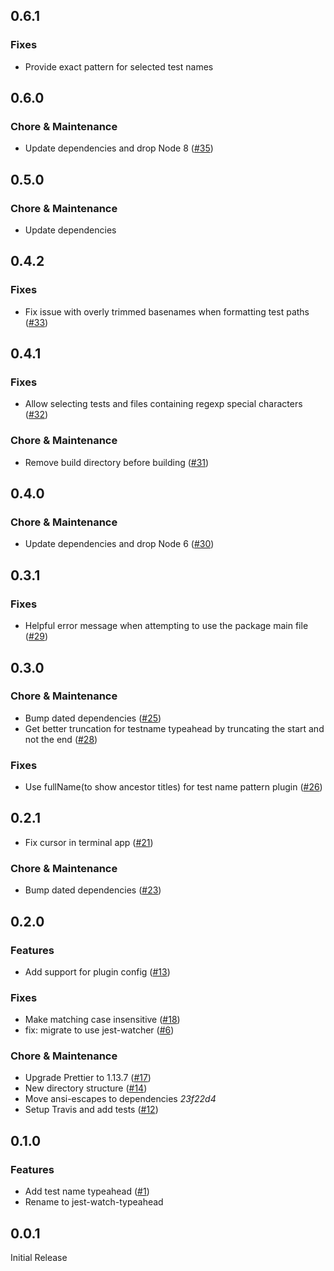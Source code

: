 ## 0.6.1

### Fixes

- Provide exact pattern for selected test names

## 0.6.0

### Chore & Maintenance

- Update dependencies and drop Node 8 ([#35](https://github.com/jest-community/jest-watch-typeahead/pull/35))

## 0.5.0

### Chore & Maintenance

- Update dependencies

## 0.4.2

### Fixes

- Fix issue with overly trimmed basenames when formatting test paths ([#33](https://github.com/jest-community/jest-watch-typeahead/pull/33))

## 0.4.1

### Fixes

- Allow selecting tests and files containing regexp special characters ([#32](https://github.com/jest-community/jest-watch-typeahead/pull/32))

### Chore & Maintenance

- Remove build directory before building ([#31](https://github.com/jest-community/jest-watch-typeahead/pull/31))

## 0.4.0

### Chore & Maintenance

- Update dependencies and drop Node 6 ([#30](https://github.com/jest-community/jest-watch-typeahead/pull/30))

## 0.3.1

### Fixes

- Helpful error message when attempting to use the package main file ([#29](https://github.com/jest-community/jest-watch-typeahead/pull/29))

## 0.3.0

### Chore & Maintenance

- Bump dated dependencies ([#25](https://github.com/jest-community/jest-watch-typeahead/pull/25))
- Get better truncation for testname typeahead by truncating the start and not the end ([#28](https://github.com/jest-community/jest-watch-typeahead/pull/28))

### Fixes

- Use fullName(to show ancestor titles) for test name pattern plugin ([#26](https://github.com/jest-community/jest-watch-typeahead/pull/26))

## 0.2.1

- Fix cursor in terminal app ([#21](https://github.com/jest-community/jest-watch-typeahead/pull/21))

### Chore & Maintenance

- Bump dated dependencies ([#23](https://github.com/jest-community/jest-watch-typeahead/pull/23))

## 0.2.0

### Features

- Add support for plugin config ([#13](https://github.com/jest-community/jest-watch-typeahead/pull/13))

### Fixes

- Make matching case insensitive ([#18](https://github.com/jest-community/jest-watch-typeahead/pull/18))
- fix: migrate to use jest-watcher ([#6](https://github.com/jest-community/jest-watch-typeahead/pull/6))

### Chore & Maintenance

- Upgrade Prettier to 1.13.7 ([#17](https://github.com/jest-community/jest-watch-typeahead/pull/17))
- New directory structure ([#14](https://github.com/jest-community/jest-watch-typeahead/pull/14))
- Move ansi-escapes to dependencies _23f22d4_
- Setup Travis and add tests ([#12](https://github.com/jest-community/jest-watch-typeahead/pull/12))

## 0.1.0

### Features

- Add test name typeahead ([#1](https://github.com/jest-community/jest-watch-typeahead/pull/1))
- Rename to jest-watch-typeahead

## 0.0.1

Initial Release
